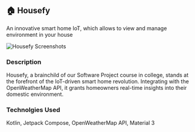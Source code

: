 ## 🏠 Housefy

An innovative smart home IoT, which allows to view and manage environment in your house

![Housefy Screenshots](https://github.com/kyrylolvov/housefy/assets/70720713/357a2751-e30e-4c56-8aca-e5d991457ac1)

### Description

Housefy, a brainchild of our Software Project course in college, stands at the forefront of the IoT-driven smart home revolution. Integrating with the OpenWeatherMap API, it grants homeowners real-time insights into their domestic environment. 

### Technolgies Used
Kotlin, Jetpack Compose, OpenWeatherMap API, Material 3
